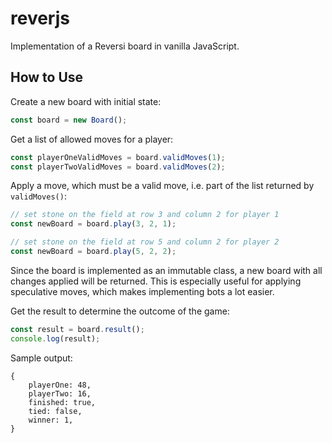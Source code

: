 # reverjs

Implementation of a Reversi board in vanilla JavaScript.

## How to Use

Create a new board with initial state:

```javascript
const board = new Board();
```

Get a list of allowed moves for a player:

```javascript
const playerOneValidMoves = board.validMoves(1);
const playerTwoValidMoves = board.validMoves(2);
```

Apply a move, which must be a valid move, i.e. part of the list returned by
`validMoves()`: 

```javascript
// set stone on the field at row 3 and column 2 for player 1
const newBoard = board.play(3, 2, 1);

// set stone on the field at row 5 and column 2 for player 2
const newBoard = board.play(5, 2, 2);
```

Since the board is implemented as an immutable class, a new board with all
changes applied will be returned. This is especially useful for applying
speculative moves, which makes implementing bots a lot easier.

Get the result to determine the outcome of the game:

```javascript
const result = board.result();
console.log(result);
```

Sample output:

    {
        playerOne: 48,
        playerTwo: 16,
        finished: true,
        tied: false,
        winner: 1,
    }
